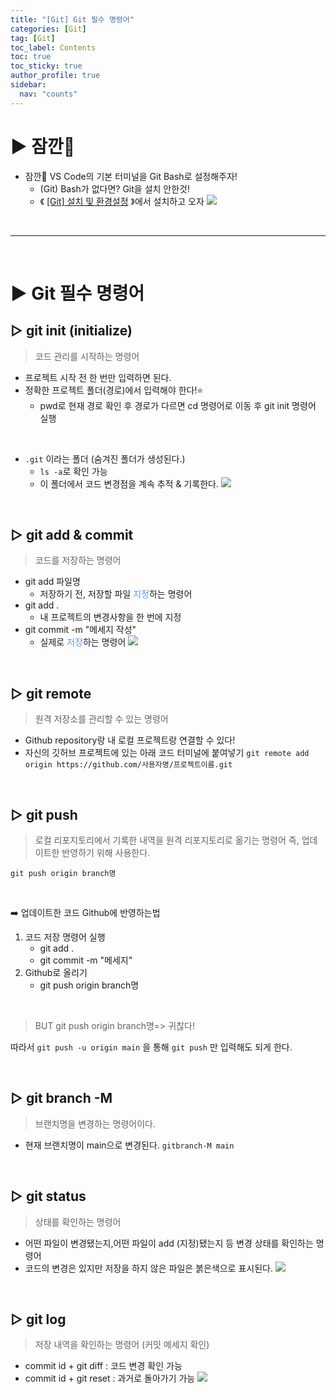 ```yaml
---
title: "[Git] Git 필수 명령어"
categories: [Git]
tag: [Git]
toc_label: Contents
toc: true
toc_sticky: true
author_profile: true
sidebar:
  nav: "counts"
---
```


# ▶ 잠깐🤚

- 잠깐🤚 VS Code의 기본 터미널을 Git Bash로 설정해주자!
  - (Git) Bash가 없다면? Git을 설치 안한것!
  - 《 [[Git] 설치 및 환경설정](https://velog.io/@sieunpark/Git-%EC%84%A4%EC%B9%98-%EB%B0%8F-%ED%99%98%EA%B2%BD%EC%84%A4%EC%A0%95) 》에서 설치하고 오자
    ![](https://velog.velcdn.com/images/sieunpark/post/edfff372-70eb-419e-9cdd-f719619319fb/image.png)

<br>

---

<br>

# ▶ Git 필수 명령어

## ▷ git init (initialize)

> 코드 관리를 시작하는 명령어

- 프로젝트 시작 전 한 번만 입력하면 된다.
- 정확한 프로젝트 폴더(경로)에서 입력해야 한다!⭐
  - pwd로 현재 경로 확인 후 경로가 다르면 cd 명령어로 이동 후 git init 명령어 실행

<br>

- `.git` 이라는 폴더 (숨겨진 폴더가 생성된다.)
  - `ls -a`로 확인 가능
  - 이 폴더에서 코드 변경점을 계속 추적 & 기록한다.
    ![](https://velog.velcdn.com/images/sieunpark/post/933709bc-101f-4dd2-b4ff-5a20cda69c63/image.png)

<br>

## ▷ git add & commit

> 코드를 저장하는 명령어

- git add 파일명
  - 저장하기 전, 저장할 파일 <span style="color:CornflowerBlue">지정</span>하는 명령어
- git add .
  - 내 프로젝트의 변경사항을 한 번에 지정
    <br>
- git commit -m "메세지 작성"
  - 실제로 <span style="color:CornflowerBlue">저장</span>하는 명령어
    ![](https://velog.velcdn.com/images/sieunpark/post/28ab53cd-5b56-4b5f-85a9-62098d804916/image.png)

<br>

## ▷ git remote

> 원격 저장소를 관리할 수 있는 명령어

- Github repository랑 내 로컬 프로젝트랑 연결할 수 있다!
- 자신의 깃허브 프로젝트에 있는 아래 코드 터미널에 붙여넣기
  `git remote add origin https://github.com/사용자명/프로젝트이름.git`

<br>

## ▷ git push

> 로컬 리포지토리에서 기록한 내역을 원격 리포지토리로 옮기는 명령어
> 즉, 업데이트한 반영하기 위해 사용한다.

`git push origin branch명`

<br>

➡️ 업데이트한 코드 Github에 반영하는법

1. 코드 저장 명령어 실행
   - git add .
   - git commit -m "메세지"
     <br>
2. Github로 올리기
   - git push origin branch명

<br>

> BUT git push origin branch명=> 귀찮다!

따라서 `git push -u origin main` 을 통해 `git push` 만 입력해도 되게 한다.

<br>

## ▷ git branch -M

> 브랜치명을 변경하는 명령어이다.

- 현재 브랜치명이 main으로 변경된다.
  `gitbranch-M main`

<br>

## ▷ git status

> 상태를 확인하는 명령어

- 어떤 파일이 변경됐는지,어떤 파일이 add (지정)됐는지 등 변경 상태를 확인하는 명령어
- 코드의 변경은 있지만 저장을 하지 않은 파일은 붉은색으로 표시된다.
  ![](https://velog.velcdn.com/images/sieunpark/post/5438a141-10ba-4b7e-8293-17fbf7e6a664/image.png)

<br>

## ▷ git log

> 저장 내역을 확인하는 명령어 (커밋 메세지 확인)

- commit id + git diff : 코드 변경 확인 가능
- commit id + git reset : 과거로 돌아가기 가능
  ![](https://velog.velcdn.com/images/sieunpark/post/0d854f5f-48ed-4f4f-866c-06b8dbc1e938/image.png)
